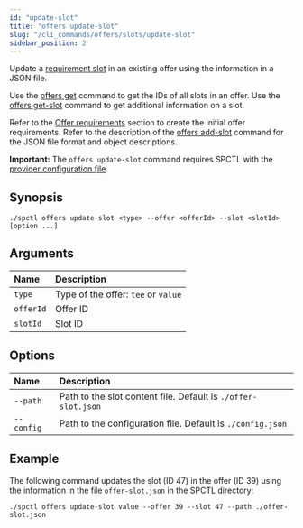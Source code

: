 ```yaml
---
id: "update-slot"
title: "offers update-slot"
slug: "/cli_commands/offers/slots/update-slot"
sidebar_position: 2
---
```


Update a [requirement slot](/developers/fundamentals/slots#requirements) in an existing offer using the information in a JSON file.

Use the [offers get](/developers/cli_commands/offers/offers/get) command to get the IDs of all slots in an offer. Use the [offers get-slot](/developers/cli_commands/offers/slots/get-slot) command to get additional information on a slot.

Refer to the [Offer requirements](/developers/cli_guides/providers_offers#offer-requirements) section to create the initial offer requirements. Refer to the description of the [offers add-slot](/developers/cli_commands/offers/slots/add-slot) command for the JSON file format and object descriptions.

**Important:** The `offers update-slot` command requires SPCTL with the [provider configuration file]((/developers/cli_guides/configure#for-offer-providers)).

## Synopsis

```
./spctl offers update-slot <type> --offer <offerId> --slot <slotId> [option ...]
```

## Arguments

| **Name** | **Description**                 |
|:---------|:--------------------------------|
|`type`   |Type of the offer: `tee` or `value` |
| `offerId`  |Offer ID  |
| `slotId`  |Slot ID |


## Options

| **Name** |**Description**                |
|:--------------------|:-------------------------------|
| `--path`    |Path to the slot content file. Default is `./offer-slot.json`|
| `--config`          |Path to the configuration file. Default is `./config.json` |

## Example

The following command updates the slot (ID 47) in the offer (ID 39) using the information in the file `offer-slot.json` in the SPCTL directory:

```
./spctl offers update-slot value --offer 39 --slot 47 --path ./offer-slot.json
```